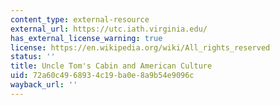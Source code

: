 ```yaml
---
content_type: external-resource
external_url: https://utc.iath.virginia.edu/
has_external_license_warning: true
license: https://en.wikipedia.org/wiki/All_rights_reserved
status: ''
title: Uncle Tom's Cabin and American Culture
uid: 72a60c49-6893-4c19-ba0e-8a9b54e9096c
wayback_url: ''
---
```

